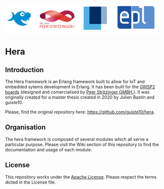 <img src="./Wiki_images/img/banderole.png" width="800" />

# Hera

## Introduction

The Hera framework is an Erlang framework built to allow for IoT and embedded sytems development in Erlang. It has been built for the [GRISP2 boards](https://github.com/grisp/grisp) (designed and comercialised by [Peer Stritzinger GMBH.](https://stritzinger.com/)). It was originally created for a master thesis created in 2020 by Julien Bastin and guiste10. 

Please, find the original repository here:
https://github.com/guiste10/hera.

## Organisation

The hera framework is composed of several modules which all serve a particular purpose. Please visit the Wiki section of this repository to find the documentation and usage of each module.

## License

This repository works under the [Apache License](https://github.com/Nicodaube/hera/blob/main/LICENSE). Please respect the terms dicted in the License file.
